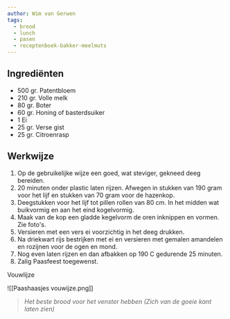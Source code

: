 ```yaml
---
author: Wim van Gerwen
tags:
  - brood
  - lunch
  - pasen
  - receptenboek-bakker-meelmuts
---
```

## Ingrediënten

* 500 gr. Patentbloem
* 210 gr. Volle melk
* 80 gr. Boter
* 60 gr. Honing of basterdsuiker
* 1 Ei
* 25 gr. Verse gist
* 25 gr. Citroenrasp

## Werkwijze

1.  Op de gebruikelijke wijze een goed, wat steviger, gekneed deeg bereiden.
2.  20 minuten onder plastic laten rijzen. Afwegen in stukken van 190 gram voor het lijf en stukken van 70 gram voor de hazenkop.
3.  Deegstukken voor het lijf tot pillen rollen van 80 cm. In het midden wat buikvormig en aan het eind kogelvormig.
4.  Maak van de kop een gladde kegelvorm de oren inknippen en vormen. Zie foto's.
5.  Versieren met een vers ei voorzichtig in het deeg drukken.
6.  Na driekwart rijs bestrijken met ei en versieren met gemalen amandelen en rozijnen voor de ogen en mond.
7.  Nog even laten rijzen en dan afbakken op 190 C gedurende 25 minuten.
8.  Zalig Paasfeest toegewenst.

Vouwlijze

![[Paashaasjes vouwijze.png]]

> *Het beste brood voor het venster hebben (Zich van de goeie kant laten zien)*